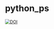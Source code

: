# python_ps

[![DOI](https://zenodo.org/badge/76561413.svg)](https://zenodo.org/badge/latestdoi/76561413)

